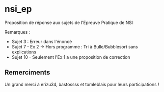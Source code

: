 # nsi_ep
Proposition de réponse aux sujets de l'Epreuve Pratique de NSI

Remarques :
- Sujet 3 : Erreur dans l'énoncé
- Sujet 7 - Ex 2 -> Hors programme : Tri à Bulle/Bubblesort sans explications
- Sujet 10 - Seulement l'Ex 1 a une proposition de correction

## Remerciments 

Un grand merci à erizu34, bastossss et tomleblais pour leurs participations !
